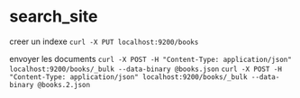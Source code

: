 # search_site

creer un indexe
`curl -X PUT localhost:9200/books`

envoyer les documents
`curl -X POST -H "Content-Type: application/json" localhost:9200/books/_bulk --data-binary @books.json`
`curl -X POST -H "Content-Type: application/json" localhost:9200/books/_bulk --data-binary @books.2.json`
